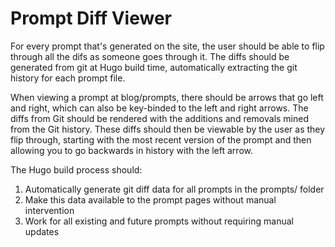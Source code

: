 # Prompt Diff Viewer

For every prompt that's generated on the site, the user should be able to flip through all the difs as someone goes through it. The diffs should be generated from git at Hugo build time, automatically extracting the git history for each prompt file. 

When viewing a prompt at blog/prompts, there should be arrows that go left and right, which can also be key-binded to the left and right arrows. The diffs from Git should be rendered with the additions and removals mined from the Git history. These diffs should then be viewable by the user as they flip through, starting with the most recent version of the prompt and then allowing you to go backwards in history with the left arrow.

The Hugo build process should:
1. Automatically generate git diff data for all prompts in the prompts/ folder
2. Make this data available to the prompt pages without manual intervention
3. Work for all existing and future prompts without requiring manual updates